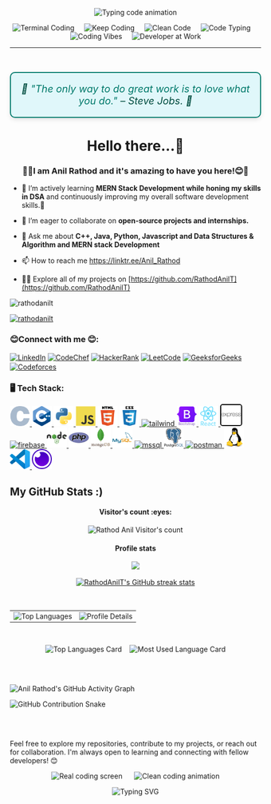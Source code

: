 <p align="center">
  <img src="https://media.giphy.com/media/3o6ZtpxSZbQRRnwCKQ/giphy.gif" width="300" alt="Typing code animation" />
</p>

<p align="center">
  <img src="https://media.giphy.com/media/3o7aCTfyhYawdOXcFW/giphy.gif" width="120" height="90" alt="Terminal Coding"/>
  &nbsp;&nbsp;&nbsp;
  <img src="https://media.giphy.com/media/Ll22OhMLAlVDb8UQWe/giphy.gif" width="120" height="90" alt="Keep Coding"/>
  &nbsp;&nbsp;&nbsp;
  <img src="https://media.giphy.com/media/xT9IgzoKnwFNmISR8I/giphy.gif" width="120" height="90" alt="Clean Code"/>
  &nbsp;&nbsp;&nbsp;
  <img src="https://media.giphy.com/media/13HgwGsXF0aiGY/giphy.gif" width="120" height="90" alt="Code Typing"/>
  &nbsp;&nbsp;&nbsp;
  <img src="https://media.giphy.com/media/fhAwk4DnqNgw8/source.gif" width="120" height="90" alt="Coding Vibes"/>
  &nbsp;&nbsp;&nbsp;
  <img src="https://media.giphy.com/media/WUlplcMpOCEmTGBtBW/giphy.gif" width="120" height="90" alt="Developer at Work"/>
</p>

---





<br/>
<br/>

<p align="center" style="background-color: #e0f7fa; padding: 20px; border-radius: 10px; font-style: italic; font-size: 20px; color: #004d40; border: 2px solid #00796b; box-shadow: 0 4px 8px rgba(0, 0, 0, 0.1); max-width: 600px; margin: auto;">
  💭 <span style="color: #00796b;">"The only way to do great work is to love what you do."</span> – <span style="color: #004d40;">Steve Jobs. 💭</span>
</p>


<h1 align="center">Hello there...👋</h1>
<h3 align="center">  🚀😊I am Anil Rathod and it's amazing to have you here!😊🚀</h3>

- 🌱 I’m actively learning **MERN Stack Development while honing my skills in DSA** and continuously improving my overall software development skills.🌱

- 👯 I’m eager to collaborate on **open-source projects and internships.**

- 💬 Ask me about **C++, Java, Python, Javascript and Data Structures & Algorithm and MERN stack Development**

- 📫 How to reach me https://linktr.ee/Anil_Rathod

- 👨‍💻 Explore all of my projects on [https://github.com/RathodAnilT](https://github.com/RathodAnilT)

<p align="left"> <img src="https://komarev.com/ghpvc/?username=rathodanilt&label=Profile%20views&color=0e75b6&style=flat" alt="rathodanilt" /> </p>

<p align="left"> <a href="https://github.com/ryo-ma/github-profile-trophy"><img src="https://github-profile-trophy.vercel.app/?username=rathodanilt" alt="rathodanilt" /></a> </p>


<h3 align="left">😊Connect with me 😊:</h3>
<p align="left">
<a href="https://www.linkedin.com/in/anil-rathod-1a088819b/" target="_blank"><img align="center" src="https://raw.githubusercontent.com/rahuldkjain/github-profile-readme-generator/master/src/images/icons/Social/linked-in-alt.svg" alt="LinkedIn" height="30" width="40" /></a>
<a href="https://www.codechef.com/users/anilrathod1501" target="_blank"><img align="center" src="https://cdn.jsdelivr.net/npm/simple-icons@3.1.0/icons/codechef.svg" alt="CodeChef" height="30" width="40" /></a>
<a href="https://www.hackerrank.com/profile/anilrathod1501" target="_blank"><img align="center" src="https://raw.githubusercontent.com/rahuldkjain/github-profile-readme-generator/master/src/images/icons/Social/hackerrank.svg" alt="HackerRank" height="30" width="40" /></a>
<a href="https://leetcode.com/u/anil_rathod/" target="_blank"><img align="center" src="https://raw.githubusercontent.com/rahuldkjain/github-profile-readme-generator/master/src/images/icons/Social/leet-code.svg" alt="LeetCode" height="30" width="40" /></a>
<a href="https://www.geeksforgeeks.org/user/anilrathl9tb/" target="_blank"><img align="center" src="https://raw.githubusercontent.com/rahuldkjain/github-profile-readme-generator/master/src/images/icons/Social/geeks-for-geeks.svg" alt="GeeksforGeeks" height="30" width="40" /></a>
<a href="https://codeforces.com/profile/Rathod_Anil" target="_blank"><img align="center" src="https://raw.githubusercontent.com/simple-icons/simple-icons/develop/icons/codeforces.svg" alt="Codeforces" height="30" width="40" /></a>

</p>



<h3 align="left">🖥️ Tech Stack:</h3>
<p align="left"> 
  <a href="https://www.cprogramming.com/" target="_blank" rel="noreferrer"> <img src="https://raw.githubusercontent.com/devicons/devicon/master/icons/c/c-original.svg" alt="c" width="40" height="40"/> </a> 
  <a href="https://www.w3schools.com/cpp/" target="_blank" rel="noreferrer"> <img src="https://raw.githubusercontent.com/devicons/devicon/master/icons/cplusplus/cplusplus-original.svg" alt="cplusplus" width="40" height="40"/> </a> 
  <a href="https://www.python.org" target="_blank" rel="noreferrer"> <img src="https://raw.githubusercontent.com/devicons/devicon/master/icons/python/python-original.svg" alt="python" width="40" height="40"/> </a> 
  <a href="https://developer.mozilla.org/en-US/docs/Web/JavaScript" target="_blank" rel="noreferrer"> <img src="https://raw.githubusercontent.com/devicons/devicon/master/icons/javascript/javascript-original.svg" alt="javascript" width="40" height="40"/> </a> 
  <a href="https://www.w3.org/html/" target="_blank" rel="noreferrer"> <img src="https://raw.githubusercontent.com/devicons/devicon/master/icons/html5/html5-original-wordmark.svg" alt="html5" width="40" height="40"/> </a> 
  <a href="https://www.w3schools.com/css/" target="_blank" rel="noreferrer"> <img src="https://raw.githubusercontent.com/devicons/devicon/master/icons/css3/css3-original-wordmark.svg" alt="css3" width="40" height="40"/> </a> 
  <a href="https://tailwindcss.com/" target="_blank" rel="noreferrer"> <img src="https://www.vectorlogo.zone/logos/tailwindcss/tailwindcss-icon.svg" alt="tailwind" width="40" height="40"/> </a> 
  <a href="https://getbootstrap.com/" target="_blank" rel="noreferrer"> <img src="https://raw.githubusercontent.com/devicons/devicon/master/icons/bootstrap/bootstrap-original-wordmark.svg" alt="bootstrap" width="40" height="40"/> </a> 
  <a href="https://reactjs.org/" target="_blank" rel="noreferrer"> <img src="https://raw.githubusercontent.com/devicons/devicon/master/icons/react/react-original-wordmark.svg" alt="react" width="40" height="40"/> </a> 
  </a> 
  <a href="https://expressjs.com" target="_blank" rel="noreferrer"> 
    <img src="https://raw.githubusercontent.com/devicons/devicon/master/icons/express/express-original-wordmark.svg" alt="express" width="40" height="40" style="background-color: #ffffff; border: 2px solid #000000; border-radius: 5px;"/> 
  </a> 
  <a href="https://firebase.google.com/" target="_blank" rel="noreferrer"> <img src="https://www.vectorlogo.zone/logos/firebase/firebase-icon.svg" alt="firebase" width="40" height="40"/> </a> 
  <a href="https://nodejs.org" target="_blank" rel="noreferrer"> <img src="https://raw.githubusercontent.com/devicons/devicon/master/icons/nodejs/nodejs-original-wordmark.svg" alt="nodejs" width="40" height="40"/> </a> 
  <a href="https://www.php.net/" target="_blank" rel="noreferrer"> <img src="https://raw.githubusercontent.com/devicons/devicon/master/icons/php/php-original.svg" alt="php" width="40" height="40"/> </a> 
  <a href="https://www.mongodb.com/" target="_blank" rel="noreferrer"> <img src="https://raw.githubusercontent.com/devicons/devicon/master/icons/mongodb/mongodb-original-wordmark.svg" alt="mongodb" width="40" height="40"/> </a> 
  <a href="https://www.mysql.com/" target="_blank" rel="noreferrer"> <img src="https://raw.githubusercontent.com/devicons/devicon/master/icons/mysql/mysql-original-wordmark.svg" alt="mysql" width="40" height="40"/> </a> 
  <a href="https://www.microsoft.com/en-us/sql-server" target="_blank" rel="noreferrer"> <img src="https://www.svgrepo.com/show/303229/microsoft-sql-server-logo.svg" alt="mssql" width="40" height="40"/> </a> 
  <a href="https://www.postgresql.org" target="_blank" rel="noreferrer"> <img src="https://raw.githubusercontent.com/devicons/devicon/master/icons/postgresql/postgresql-original-wordmark.svg" alt="postgresql" width="40" height="40"/> </a> 
  <a href="https://postman.com" target="_blank" rel="noreferrer"> <img src="https://www.vectorlogo.zone/logos/getpostman/getpostman-icon.svg" alt="postman" width="40" height="40"/> </a> 
  <a href="https://www.linux.org/" target="_blank" rel="noreferrer"> <img src="https://raw.githubusercontent.com/devicons/devicon/master/icons/linux/linux-original.svg" alt="linux" width="40" height="40"/> </a> 
  <a href="https://code.visualstudio.com/" target="_blank" rel="noreferrer"> <img src="https://raw.githubusercontent.com/devicons/devicon/master/icons/vscode/vscode-original.svg" alt="vscode" width="40" height="40"/> </a> 
  <a href="https://insomnia.rest/" target="_blank" rel="noreferrer"> <img src="https://raw.githubusercontent.com/devicons/devicon/master/icons/insomnia/insomnia-original.svg" alt="insomnia" width="40" height="40"/> </a>
</p>


## My GitHub Stats :)

<div align="center">
  <h4>Visitor's count :eyes:</h4>
  <p><img src="https://profile-counter.glitch.me/{RathodAnilT}/count.svg" alt="Rathod Anil Visitor's count" /></p>
</div>

<div align="center">
  <h4>Profile stats</h4>
  <p><img src="https://github-readme-stats.vercel.app/api?username=RathodAnilT&count_private=true&show_icons=true&theme=gotham" /></p>
</div>

<div align="center">
  <a href="http://www.github.com/RathodAnilT">
    <img src="https://github-readme-streak-stats.herokuapp.com/?user=RathodAnilT&stroke=14b8a6&background=1c1917&ring=0891b2&fire=0891b2&currStreakNum=14b8a6&currStreakLabel=0891b2&sideNums=14b8a6&sideLabels=14b8a6&dates=14b8a6&hide_border=true" alt="RathodAnilT's GitHub streak stats" />
  </a>
</div>

<br/>
<br/>

<table>
  <tr>
    <td>
      <img src="http://github-readme-stats.vercel.app/api/top-langs/?username=RathodAnilT&show_icons=true&locale=en&layout=compact&theme=radical" alt="Top Languages" />
    </td>
    <td>
      <img src="http://github-profile-summary-cards.vercel.app/api/cards/profile-details?username=RathodAnilT&theme=radical" alt="Profile Details" />
    </td>
  </tr>
</table>
<br/>
<p align="center">
  <img width="360" src="https://github-profile-summary-cards.vercel.app/api/cards/repos-per-language?username=RathodAnilT&theme=dark" alt="Top Languages Card"/>
  &nbsp;&nbsp;
  <img width="360" src="https://github-profile-summary-cards.vercel.app/api/cards/most-commit-language?username=RathodAnilT&theme=dark" alt="Most Used Language Card"/>
</p>



<br/>
<br/>

![Anil Rathod's GitHub Activity Graph](https://github-readme-activity-graph.vercel.app/graph?username=RathodAnilT&bg_color=000000&color=ffffff&line=ff5733&point=33ff57&area=true&hide_border=true)

![GitHub Contribution Snake](https://camo.githubusercontent.com/14a646a2ab516c4af8961aa726117a10597be3f0e8d2711d716217fd544a2bd5/68747470733a2f2f70726f66696c652d726561646d652d67656e657261746f722e636f6d2f6173736574732f736e616b652e737667)


<br/>
<br/>
   
  Feel free to explore my repositories, contribute to my projects, or reach out for collaboration. I'm always open to learning and connecting with fellow developers! 😊

<p align="center">
  <img src="https://media.giphy.com/media/3o7qE1YN7aBOFPRw8E/giphy.gif" width="250" height="250" alt="Real coding screen" />
  &nbsp;&nbsp;&nbsp;&nbsp;
  <img src="https://media.giphy.com/media/xT9IgzoKnwFNmISR8I/giphy.gif" width="250" height="250" alt="Clean coding animation" />
</p>


<p align="center">
  <img src="https://readme-typing-svg.herokuapp.com?font=Righteous&size=30&center=true&vCenter=true&width=500&height=70&duration=5000&lines=Thanks+for+visiting!+😊;Connect+me+on+LinkedIn!;I%27m+always+ready+to+collab+:)" alt="Typing SVG" />
</p>












